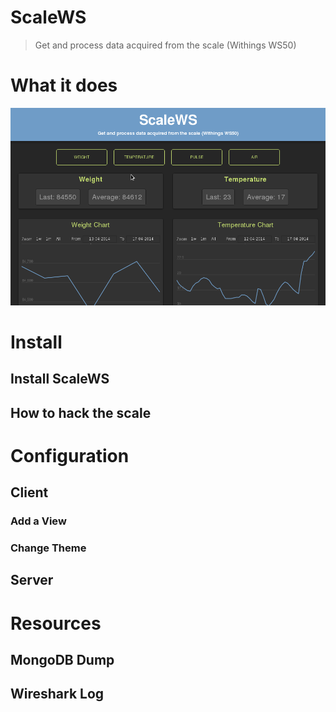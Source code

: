 ScaleWS
=======

> Get and process data acquired from the scale (Withings WS50)

# What it does

![Demo as a GIF](https://raw.githubusercontent.com/Fedonono/ScaleWS/master/doc/demo.gif)

# Install

## Install ScaleWS
## How to hack the scale

# Configuration

## Client
### Add a View
### Change Theme

## Server

# Resources

## MongoDB Dump
## Wireshark Log
